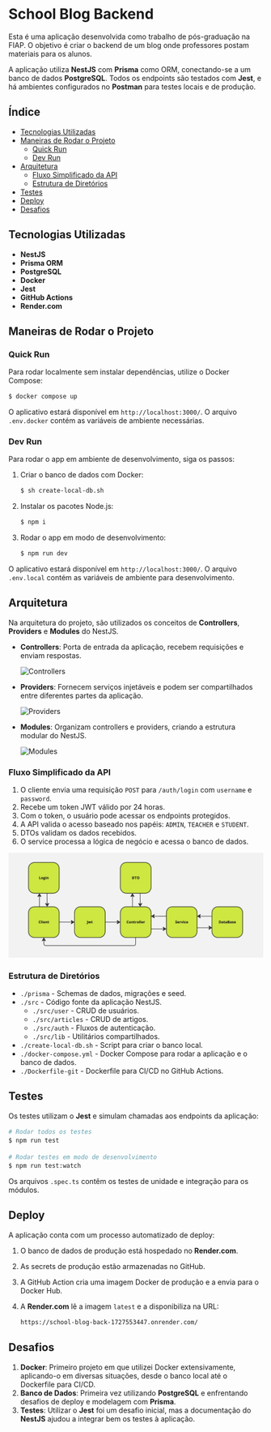# School Blog Backend

Esta é uma aplicação desenvolvida como trabalho de pós-graduação na FIAP. O objetivo é criar o backend de um blog onde professores postam materiais para os alunos.

A aplicação utiliza **NestJS** com **Prisma** como ORM, conectando-se a um banco de dados **PostgreSQL**. Todos os endpoints são testados com **Jest**, e há ambientes configurados no **Postman** para testes locais e de produção.

## Índice

- [Tecnologias Utilizadas](#tecnologias-utilizadas)
- [Maneiras de Rodar o Projeto](#maneiras-de-rodar-o-projeto)
  - [Quick Run](#quick-run)
  - [Dev Run](#dev-run)
- [Arquitetura](#arquitetura)
  - [Fluxo Simplificado da API](#fluxo-simplificado-da-api)
  - [Estrutura de Diretórios](#estrutura-de-diretórios)
- [Testes](#testes)
- [Deploy](#deploy)
- [Desafios](#desafios)

## Tecnologias Utilizadas

- **NestJS**
- **Prisma ORM**
- **PostgreSQL**
- **Docker**
- **Jest**
- **GitHub Actions**
- **Render.com**

## Maneiras de Rodar o Projeto

### Quick Run

Para rodar localmente sem instalar dependências, utilize o Docker Compose:

```bash
$ docker compose up
```

O aplicativo estará disponível em `http://localhost:3000/`. O arquivo `.env.docker` contém as variáveis de ambiente necessárias.

### Dev Run

Para rodar o app em ambiente de desenvolvimento, siga os passos:

1. Criar o banco de dados com Docker:

   ```bash
   $ sh create-local-db.sh
   ```

2. Instalar os pacotes Node.js:

   ```bash
   $ npm i
   ```

3. Rodar o app em modo de desenvolvimento:

   ```bash
   $ npm run dev
   ```

O aplicativo estará disponível em `http://localhost:3000/`. O arquivo `.env.local` contém as variáveis de ambiente para desenvolvimento.

## Arquitetura

Na arquitetura do projeto, são utilizados os conceitos de **Controllers**, **Providers** e **Modules** do NestJS.

- **Controllers**: Porta de entrada da aplicação, recebem requisições e enviam respostas.

  ![Controllers](https://docs.nestjs.com/assets/Controllers_1.png)

- **Providers**: Fornecem serviços injetáveis e podem ser compartilhados entre diferentes partes da aplicação.

  ![Providers](https://docs.nestjs.com/assets/Components_1.png)

- **Modules**: Organizam controllers e providers, criando a estrutura modular do NestJS.

  ![Modules](https://docs.nestjs.com/assets/Modules_1.png)

### Fluxo Simplificado da API

1. O cliente envia uma requisição `POST` para `/auth/login` com `username` e `password`.
2. Recebe um token JWT válido por 24 horas.
3. Com o token, o usuário pode acessar os endpoints protegidos.
4. A API valida o acesso baseado nos papéis: `ADMIN`, `TEACHER` e `STUDENT`.
5. DTOs validam os dados recebidos.
6. O service processa a lógica de negócio e acessa o banco de dados.

![Fluxo](./fluxo_api_blog_fiap.jpg)

### Estrutura de Diretórios

- `./prisma` - Schemas de dados, migrações e seed.
- `./src` - Código fonte da aplicação NestJS.
  - `./src/user` - CRUD de usuários.
  - `./src/articles` - CRUD de artigos.
  - `./src/auth` - Fluxos de autenticação.
  - `./src/lib` - Utilitários compartilhados.
- `./create-local-db.sh` - Script para criar o banco local.
- `./docker-compose.yml` - Docker Compose para rodar a aplicação e o banco de dados.
- `./Dockerfile-git` - Dockerfile para CI/CD no GitHub Actions.

## Testes

Os testes utilizam o **Jest** e simulam chamadas aos endpoints da aplicação:

```bash
# Rodar todos os testes
$ npm run test

# Rodar testes em modo de desenvolvimento
$ npm run test:watch
```

Os arquivos `.spec.ts` contêm os testes de unidade e integração para os módulos.

## Deploy

A aplicação conta com um processo automatizado de deploy:

1. O banco de dados de produção está hospedado no **Render.com**.
2. As secrets de produção estão armazenadas no GitHub.
3. A GitHub Action cria uma imagem Docker de produção e a envia para o Docker Hub.
4. A **Render.com** lê a imagem `latest` e a disponibiliza na URL:

   ```bash
   https://school-blog-back-1727553447.onrender.com/
   ```

## Desafios

1. **Docker**: Primeiro projeto em que utilizei Docker extensivamente, aplicando-o em diversas situações, desde o banco local até o Dockerfile para CI/CD.
2. **Banco de Dados**: Primeira vez utilizando **PostgreSQL** e enfrentando desafios de deploy e modelagem com **Prisma**.
3. **Testes**: Utilizar o **Jest** foi um desafio inicial, mas a documentação do **NestJS** ajudou a integrar bem os testes à aplicação.
